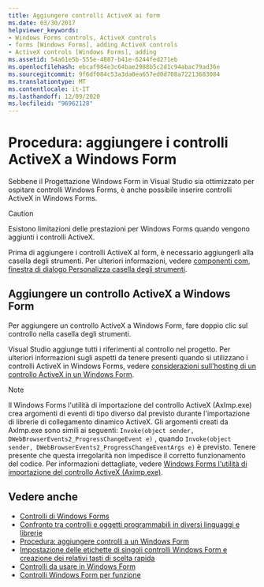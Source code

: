 ```yaml
---
title: Aggiungere controlli ActiveX ai form
ms.date: 03/30/2017
helpviewer_keywords:
- Windows Forms controls, ActiveX controls
- forms [Windows Forms], adding ActiveX controls
- ActiveX controls [Windows Forms], adding
ms.assetid: 54a61e5b-555e-4887-b41e-6244fed271eb
ms.openlocfilehash: ebcaf984e3c64bae2988b5c2d1c94abac79ad36e
ms.sourcegitcommit: 9f6df084c53a3da0ea657ed0d708a72213683084
ms.translationtype: MT
ms.contentlocale: it-IT
ms.lasthandoff: 12/09/2020
ms.locfileid: "96962128"
---
```

# <a name="how-to-add-activex-controls-to-windows-forms"></a>Procedura: aggiungere i controlli ActiveX a Windows Form

Sebbene il Progettazione Windows Form in Visual Studio sia ottimizzato per ospitare controlli Windows Forms, è anche possibile inserire controlli ActiveX in Windows Forms.

> [!CAUTION]
> Esistono limitazioni delle prestazioni per Windows Forms quando vengono aggiunti i controlli ActiveX.

Prima di aggiungere i controlli ActiveX al form, è necessario aggiungerli alla casella degli strumenti. Per ulteriori informazioni, vedere [componenti com, finestra di dialogo Personalizza casella degli strumenti](/previous-versions/visualstudio/visual-studio-2010/cby6tzh5(v=vs.100)).

## <a name="add-an-activex-control-to-your-windows-form"></a>Aggiungere un controllo ActiveX a Windows Form

Per aggiungere un controllo ActiveX a Windows Form, fare doppio clic sul controllo nella casella degli strumenti.

Visual Studio aggiunge tutti i riferimenti al controllo nel progetto. Per ulteriori informazioni sugli aspetti da tenere presenti quando si utilizzano i controlli ActiveX in Windows Forms, vedere [considerazioni sull'hosting di un controllo ActiveX in un Windows Form](considerations-when-hosting-an-activex-control-on-a-windows-form.md).

> [!NOTE]
> Il Windows Forms l'utilità di importazione del controllo ActiveX (AxImp.exe) crea argomenti di eventi di tipo diverso dal previsto durante l'importazione di librerie di collegamento dinamico ActiveX. Gli argomenti creati da AxImp.exe sono simili ai seguenti: `Invoke(object sender, DWebBrowserEvents2_ProgressChangeEvent e)` , quando `Invoke(object sender, DWebBrowserEvents2_ProgressChangeEventArgs e)` è previsto. Tenere presente che questa irregolarità non impedisce il corretto funzionamento del codice. Per informazioni dettagliate, vedere [Windows Forms l'utilità di importazione del controllo ActiveX (Aximp.exe)](/dotnet/framework/tools/aximp-exe-windows-forms-activex-control-importer).

## <a name="see-also"></a>Vedere anche

- [Controlli di Windows Forms](index.md)
- [Confronto tra controlli e oggetti programmabili in diversi linguaggi e librerie](/previous-versions/visualstudio/visual-studio-2010/0061wezk(v=vs.100))
- [Procedura: aggiungere controlli a un Windows Form](how-to-add-controls-to-windows-forms.md)
- [Impostazione delle etichette di singoli controlli Windows Form e creazione dei relativi tasti di scelta rapida](labeling-individual-windows-forms-controls-and-providing-shortcuts-to-them.md)
- [Controlli da usare in Windows Form](controls-to-use-on-windows-forms.md)
- [Controlli Windows Form per funzione](windows-forms-controls-by-function.md)
